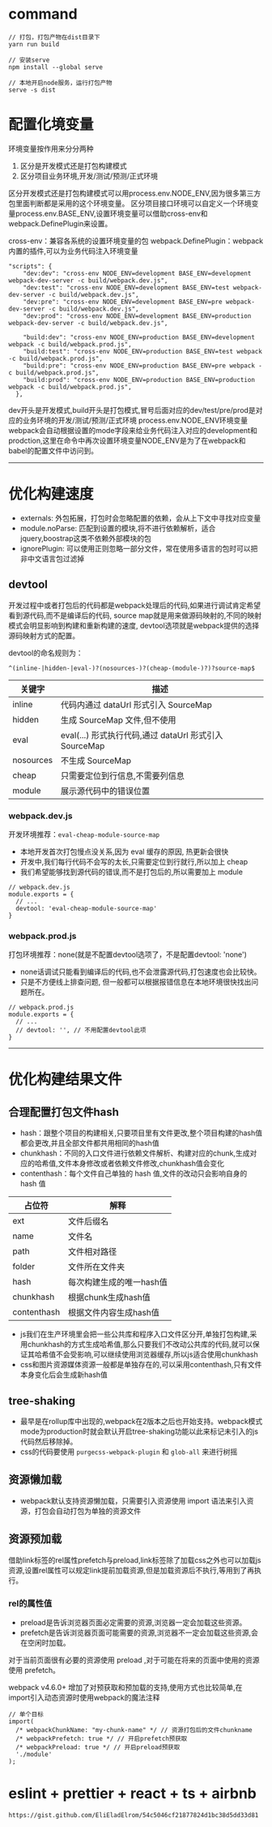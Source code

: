 # command

```
// 打包，打包产物在dist目录下
yarn run build

// 安装serve
npm install --global serve

// 本地开启node服务，运行打包产物
serve -s dist
```

# 配置化境变量

环境变量按作用来分分两种

1. 区分是开发模式还是打包构建模式
2. 区分项目业务环境,开发/测试/预测/正式环境

区分开发模式还是打包构建模式可以用process.env.NODE_ENV,因为很多第三方包里面判断都是采用的这个环境变量。
区分项目接口环境可以自定义一个环境变量process.env.BASE_ENV,设置环境变量可以借助cross-env和webpack.DefinePlugin来设置。

cross-env：兼容各系统的设置环境变量的包
webpack.DefinePlugin：webpack内置的插件,可以为业务代码注入环境变量

```
"scripts": {
    "dev:dev": "cross-env NODE_ENV=development BASE_ENV=development webpack-dev-server -c build/webpack.dev.js",
    "dev:test": "cross-env NODE_ENV=development BASE_ENV=test webpack-dev-server -c build/webpack.dev.js",
    "dev:pre": "cross-env NODE_ENV=development BASE_ENV=pre webpack-dev-server -c build/webpack.dev.js",
    "dev:prod": "cross-env NODE_ENV=development BASE_ENV=production webpack-dev-server -c build/webpack.dev.js",
    
    "build:dev": "cross-env NODE_ENV=production BASE_ENV=development webpack -c build/webpack.prod.js",
    "build:test": "cross-env NODE_ENV=production BASE_ENV=test webpack -c build/webpack.prod.js",
    "build:pre": "cross-env NODE_ENV=production BASE_ENV=pre webpack -c build/webpack.prod.js",
    "build:prod": "cross-env NODE_ENV=production BASE_ENV=production webpack -c build/webpack.prod.js",
  },
```

dev开头是开发模式,build开头是打包模式,冒号后面对应的dev/test/pre/prod是对应的业务环境的开发/测试/预测/正式环境
process.env.NODE_ENV环境变量webpack会自动根据设置的mode字段来给业务代码注入对应的development和prodction,这里在命令中再次设置环境变量NODE_ENV是为了在webpack和babel的配置文件中访问到。

------

# 优化构建速度

* externals: 外包拓展，打包时会忽略配置的依赖，会从上下文中寻找对应变量
* module.noParse: 匹配到设置的模块,将不进行依赖解析，适合jquery,boostrap这类不依赖外部模块的包
* ignorePlugin: 可以使用正则忽略一部分文件，常在使用多语言的包时可以把非中文语言包过滤掉

## devtool

开发过程中或者打包后的代码都是webpack处理后的代码,如果进行调试肯定希望看到源代码,而不是编译后的代码, source map就是用来做源码映射的,不同的映射模式会明显影响到构建和重新构建的速度, devtool选项就是webpack提供的选择源码映射方式的配置。

devtool的命名规则为：

```
^(inline-|hidden-|eval-)?(nosources-)?(cheap-(module-)?)?source-map$
```

| 关键字 | 描述 |
| - | - |
| inline | 代码内通过 dataUrl 形式引入 SourceMap |
| hidden | 生成 SourceMap 文件,但不使用 |
| eval | eval(...) 形式执行代码,通过 dataUrl 形式引入 SourceMap |
| nosources | 不生成 SourceMap |
| cheap | 只需要定位到行信息,不需要列信息 |
| module | 展示源代码中的错误位置 |

### webpack.dev.js

开发环境推荐：`eval-cheap-module-source-map`

* 本地开发首次打包慢点没关系,因为 eval 缓存的原因,  热更新会很快
* 开发中,我们每行代码不会写的太长,只需要定位到行就行,所以加上 cheap
* 我们希望能够找到源代码的错误,而不是打包后的,所以需要加上 module

```
// webpack.dev.js
module.exports = {
  // ...
  devtool: 'eval-cheap-module-source-map'
}
```

### webpack.prod.js

打包环境推荐：none(就是不配置devtool选项了，不是配置devtool: 'none')

* none话调试只能看到编译后的代码,也不会泄露源代码,打包速度也会比较快。
* 只是不方便线上排查问题, 但一般都可以根据报错信息在本地环境很快找出问题所在。

```
// webpack.prod.js
module.exports = {
  // ...
  // devtool: '', // 不用配置devtool此项
}
```

------

# 优化构建结果文件

## 合理配置打包文件hash

* hash：跟整个项目的构建相关,只要项目里有文件更改,整个项目构建的hash值都会更改,并且全部文件都共用相同的hash值
* chunkhash：不同的入口文件进行依赖文件解析、构建对应的chunk,生成对应的哈希值,文件本身修改或者依赖文件修改,chunkhash值会变化
* contenthash：每个文件自己单独的 hash 值,文件的改动只会影响自身的 hash 值

|占位符|解释|
|-|-|
|ext|文件后缀名|
| name | 文件名 |
| path | 文件相对路径 |
| folder | 文件所在文件夹 |
| hash | 每次构建生成的唯一hash值 |
| chunkhash | 根据chunk生成hash值 |
| contenthash | 根据文件内容生成hash值 |

* js我们在生产环境里会把一些公共库和程序入口文件区分开,单独打包构建,采用chunkhash的方式生成哈希值,那么只要我们不改动公共库的代码,就可以保证其哈希值不会受影响,可以继续使用浏览器缓存,所以js适合使用chunkhash
* css和图片资源媒体资源一般都是单独存在的,可以采用contenthash,只有文件本身变化后会生成新hash值

## tree-shaking

* 最早是在rollup库中出现的,webpack在2版本之后也开始支持。webpack模式mode为production时就会默认开启tree-shaking功能以此来标记未引入的js代码然后移除掉。
* css的代码要使用 `purgecss-webpack-plugin` 和 `glob-all` 来进行树摇

## 资源懒加载

* webpack默认支持资源懒加载，只需要引入资源使用 import 语法来引入资源，打包会自动打包为单独的资源文件

## 资源预加载

借助link标签的rel属性prefetch与preload,link标签除了加载css之外也可以加载js资源,设置rel属性可以规定link提前加载资源,但是加载资源后不执行,等用到了再执行。

### rel的属性值

* preload是告诉浏览器页面必定需要的资源,浏览器一定会加载这些资源。
* prefetch是告诉浏览器页面可能需要的资源,浏览器不一定会加载这些资源,会在空闲时加载。

对于当前页面很有必要的资源使用 preload ,对于可能在将来的页面中使用的资源使用 prefetch。

webpack v4.6.0+ 增加了对预获取和预加载的支持,使用方式也比较简单,在import引入动态资源时使用webpack的魔法注释

```
// 单个目标
import(
  /* webpackChunkName: "my-chunk-name" */ // 资源打包后的文件chunkname
  /* webpackPrefetch: true */ // 开启prefetch预获取
  /* webpackPreload: true */ // 开启preload预获取
  './module'
);
```



# eslint + prettier + react + ts + airbnb
```
https://gist.github.com/EliEladElrom/54c5046cf21877824d1bc38d5dd33d81
```
